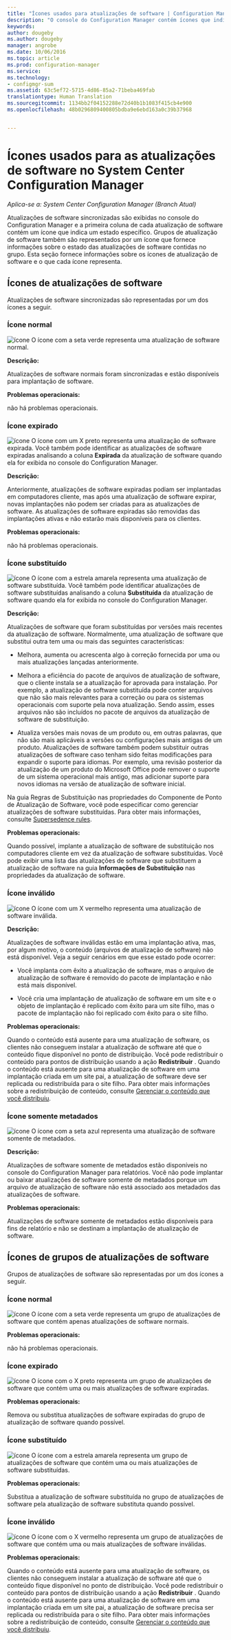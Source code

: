 ```yaml
---
title: "Ícones usados para atualizações de software | Configuration Manager"
description: "O console do Configuration Manager contém ícones que indicam um estado para o grupo de atualização de software ou atualização sincronizada."
keywords: 
author: dougeby
ms.author: dougeby
manager: angrobe
ms.date: 10/06/2016
ms.topic: article
ms.prod: configuration-manager
ms.service: 
ms.technology:
- configmgr-sum
ms.assetid: 63c5ef72-5715-4d86-85a2-71beba469fab
translationtype: Human Translation
ms.sourcegitcommit: 1134bb2f04152288e72d40b1b1083f415cb4e900
ms.openlocfilehash: 48b0296809400805bdba9e6ebd163a0c39b37968


---
```

# <a name="icons-used-for-software-updates-in-system-center-configuration-manager"></a>Ícones usados para as atualizações de software no System Center Configuration Manager

*Aplica-se a: System Center Configuration Manager (Branch Atual)*

Atualizações de software sincronizadas são exibidas no console do Configuration Manager e a primeira coluna de cada atualização de software contém um ícone que indica um estado específico. Grupos de atualização de software também são representados por um ícone que fornece informações sobre o estado das atualizações de software contidas no grupo. Esta seção fornece informações sobre os ícones de atualização de software e o que cada ícone representa.  

## <a name="icons-for-software-updates"></a>Ícones de atualizações de software  
 Atualizações de software sincronizadas são representadas por um dos ícones a seguir.  

### <a name="normal-icon"></a>Ícone normal  
 ![ícone](../media/Normal.jpg "Normal icon") O ícone com a seta verde representa uma atualização de software normal.  

 **Descrição:**  

 Atualizações de software normais foram sincronizadas e estão disponíveis para implantação de software.  

 **Problemas operacionais:**  

 não há problemas operacionais.  

### <a name="expired-icon"></a>Ícone expirado  
 ![ícone](../media/Expired.jpg "Expired icon") O ícone com um X preto representa uma atualização de software expirada. Você também pode identificar as atualizações de software expiradas analisando a coluna **Expirada** da atualização de software quando ela for exibida no console do Configuration Manager.  

 **Descrição:**  

 Anteriormente, atualizações de software expiradas podiam ser implantadas em computadores cliente, mas após uma atualização de software expirar, novas implantações não podem ser criadas para as atualizações de software. As atualizações de software expiradas são removidas das implantações ativas e não estarão mais disponíveis para os clientes.  

 **Problemas operacionais:**  

 não há problemas operacionais.

### <a name="superseded-icon"></a>Ícone substituído  
 ![ícone](../media/Superseded.jpg "Superseded icon") O ícone com a estrela amarela representa uma atualização de software substituída. Você também pode identificar atualizações de software substituídas analisando a coluna **Substituída** da atualização de software quando ela for exibida no console do Configuration Manager.  

 **Descrição:**  

 Atualizações de software que foram substituídas por versões mais recentes da atualização de software. Normalmente, uma atualização de software que substitui outra tem uma ou mais das seguintes características:  

-   Melhora, aumenta ou acrescenta algo à correção fornecida por uma ou mais atualizações lançadas anteriormente.  

-   Melhora a eficiência do pacote de arquivos de atualização de software, que o cliente instala se a atualização for aprovada para instalação. Por exemplo, a atualização de software substituída pode conter arquivos que não são mais relevantes para a correção ou para os sistemas operacionais com suporte pela nova atualização. Sendo assim, esses arquivos não são incluídos no pacote de arquivos da atualização de software de substituição.  

-   Atualiza versões mais novas de um produto ou, em outras palavras, que não são mais aplicáveis a versões ou configurações mais antigas de um produto. Atualizações de software também podem substituir outras atualizações de software caso tenham sido feitas modificações para expandir o suporte para idiomas. Por exemplo, uma revisão posterior da atualização de um produto do Microsoft Office pode remover o suporte de um sistema operacional mais antigo, mas adicionar suporte para novos idiomas na versão de atualização de software inicial.  

 Na guia Regras de Substituição nas propriedades do Componente de Ponto de Atualização de Software, você pode especificar como gerenciar atualizações de software substituídas. Para obter mais informações, consulte [Supersedence rules](../plan-design/plan-for-software-updates.md#BKMK_SupersedenceRules).  

 **Problemas operacionais:**  

 Quando possível, implante a atualização de software de substituição nos computadores cliente em vez da atualização de software substituídas. Você pode exibir uma lista das atualizações de software que substituem a atualização de software na guia **Informações de Substituição** nas propriedades da atualização de software.  

### <a name="invalid-icon"></a>Ícone inválido  
 ![ícone](../media/Invalid.jpg "Invalid icon") O ícone com um X vermelho representa uma atualização de software inválida.  

 **Descrição:**  

 Atualizações de software inválidas estão em uma implantação ativa, mas, por algum motivo, o conteúdo (arquivos de atualização de software) não está disponível. Veja a seguir cenários em que esse estado pode ocorrer:  

-   Você implanta com êxito a atualização de software, mas o arquivo de atualização de software é removido do pacote de implantação e não está mais disponível.  

-   Você cria uma implantação de atualização de software em um site e o objeto de implantação é replicado com êxito para um site filho, mas o pacote de implantação não foi replicado com êxito para o site filho.  

 **Problemas operacionais:**  

 Quando o conteúdo está ausente para uma atualização de software, os clientes não conseguem instalar a atualização de software até que o conteúdo fique disponível no ponto de distribuição. Você pode redistribuir o conteúdo para pontos de distribuição usando a ação **Redistribuir** . Quando o conteúdo está ausente para uma atualização de software em uma implantação criada em um site pai, a atualização de software deve ser replicada ou redistribuída para o site filho. Para obter mais informações sobre a redistribuição de conteúdo, consulte [Gerenciar o conteúdo que você distribuiu](../../core/servers/deploy/configure/deploy-and-manage-content.md#bkmk_manage).  

### <a name="metadata-only-icon"></a>Ícone somente metadados
 ![ícone](../media/MetadataOnly.png "Metadata-only icon") O ícone com a seta azul representa uma atualização de software somente de metadados.

 **Descrição:**  

 Atualizações de software somente de metadados estão disponíveis no console do Configuration Manager para relatórios. Você não pode implantar ou baixar atualizações de software somente de metadados porque um arquivo de atualização de software não está associado aos metadados das atualizações de software.  

 **Problemas operacionais:**  

 Atualizações de software somente de metadados estão disponíveis para fins de relatório e não se destinam a implantação de atualização de software.  

## <a name="icons-for-software-update-groups"></a>Ícones de grupos de atualizações de software  
 Grupos de atualizações de software são representadas por um dos ícones a seguir.  

### <a name="normal-icon"></a>Ícone normal  
 ![ícone](../media/Normal.jpg "Normal icon") O ícone com a seta verde representa um grupo de atualizações de software que contém apenas atualizações de software normais.  

 **Problemas operacionais:**  

 não há problemas operacionais.  

### <a name="expired-icon"></a>Ícone expirado  
 ![ícone](../media/Expired.jpg "Expired icon") O ícone com o X preto representa um grupo de atualizações de software que contém uma ou mais atualizações de software expiradas.  

 **Problemas operacionais:**  

 Remova ou substitua atualizações de software expiradas do grupo de atualização de software quando possível.  

### <a name="superseded-icon"></a>Ícone substituído  
 ![ícone](../media/Superseded.jpg "Superseded icon") O ícone com a estrela amarela representa um grupo de atualizações de software que contém uma ou mais atualizações de software substituídas.  

 **Problemas operacionais:**  

 Substitua a atualização de software substituída no grupo de atualizações de software pela atualização de software substituta quando possível.  

### <a name="invalid-icon"></a>Ícone inválido  
 ![ícone](../media/Invalid.jpg "Invalid icon") O ícone com o X vermelho representa um grupo de atualizações de software que contém uma ou mais atualizações de software inválidas.  

 **Problemas operacionais:**  

 Quando o conteúdo está ausente para uma atualização de software, os clientes não conseguem instalar a atualização de software até que o conteúdo fique disponível no ponto de distribuição. Você pode redistribuir o conteúdo para pontos de distribuição usando a ação **Redistribuir** . Quando o conteúdo está ausente para uma atualização de software em uma implantação criada em um site pai, a atualização de software precisa ser replicada ou redistribuída para o site filho. Para obter mais informações sobre a redistribuição de conteúdo, consulte [Gerenciar o conteúdo que você distribuiu](../../core/servers/deploy/configure/deploy-and-manage-content.md#bkmk_manage).  



<!--HONumber=Nov16_HO1-->



